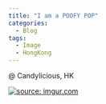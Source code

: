 ```yaml
---
title: "I am a POOFY POP"
categories:
  - Blog
tags:
  - Image
  - HongKong
---
```


@ Candylicious, HK

<a href="https://imgur.com/QpjmJES"><img src="https://i.imgur.com/QpjmJES.jpg" title="source: imgur.com" /></a>

<script src="https://utteranc.es/client.js"
        repo="serendipityinlife/serendipityinlife.github.io"
        issue-term="pathname"
        theme="github-light"
        crossorigin="anonymous"
        async>
</script>
